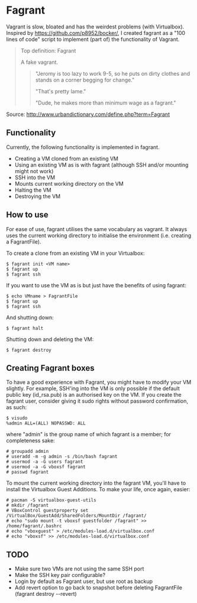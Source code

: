 # Fagrant

Vagrant is slow, bloated and has the weirdest problems (with Virtualbox). Inspired by https://github.com/p8952/bocker/, I created fagrant as a "100 lines of code" script to implement (part of) the functionality of Vagrant.

> Top definition: Fagrant
> 
>    A fake vagrant.
> 
> > "Jeromy is too lazy to work 9-5, so he puts on dirty clothes and stands on a corner begging for change."
> > 
> > "That's pretty lame."
> > 
> > "Dude, he makes more than minimum wage as a fagrant." 

Source: http://www.urbandictionary.com/define.php?term=Fagrant

## Functionality

Currently, the following functionality is implemented in fagrant.

  - Creating a VM cloned from an existing VM
  - Using an existing VM as is with fagrant (although SSH and/or mounting might not work)
  - SSH into the VM
  - Mounts current working directory on the VM
  - Halting the VM
  - Destroying the VM

## How to use

For ease of use, fagrant utilises the same vocabulary as vagrant. It always uses the current working directory to initialise the environment (i.e. creating a FagrantFile).

To create a clone from an existing VM in your Virtualbox:
```
$ fagrant init <VM name>
$ fagrant up
$ fagrant ssh
```

If you want to use the VM as is but just have the benefits of using fagrant:
```
$ echo VMname > FagrantFile
$ fagrant up
$ fagrant ssh
```

And shutting down:
```
$ fagrant halt
```

Shutting down and deleting the VM:
```
$ fagrant destroy
```

## Creating Fagrant boxes

To have a good experience with Fagrant, you might have to modify your VM slightly. For example, SSH'ing into the VM is only possible if the default public key (id_rsa.pub) is an authorised key on the VM. If you create the fagrant user, consider giving it sudo rights without password confirmation, as such:
```
$ visudo
%admin ALL=(ALL) NOPASSWD: ALL
```

where "admin" is the group name of which fagrant is a member; for completeness sake:
```
# groupadd admin
# useradd -m -g admin -s /bin/bash fagrant
# usermod -a -G users fagrant
# usermod -a -G vboxsf fagrant
# passwd fagrant
```

To mount the current working directory into the fagrant VM, you'll have to install the Virtualbox Guest Additions. To make your life, once again, easier:
```
# pacman -S virtualbox-guest-utils
# mkdir /fagrant
# VBoxControl guestproperty set /VirtualBox/GuestAdd/SharedFolders/MountDir /fagrant/
# echo "sudo mount -t vboxsf guestfolder /fagrant" >> /home/fagrant/.bashrc
# echo "vboxguest" > /etc/modules-load.d/virtualbox.conf 
# echo "vboxsf" >> /etc/modules-load.d/virtualbox.conf 
```

## TODO

  - Make sure two VMs are not using the same SSH port
  - Make the SSH key pair configurable?
  - Login by default as Fagrant user, but use root as backup
  - Add revert option to go back to snapshot before deleting FagrantFile (fagrant destroy --revert)
